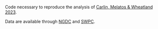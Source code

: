 Code necessary to reproduce the analysis of [Carlin, Melatos & Wheatland 2023](https://dx.doi.org/10.3847/1538-4357/acc387).

Data are available through [NGDC](ftp://ftp.ngdc.noaa.gov/STP/space-weather/solar-data/solar-features/solar-flares/x-rays/GOES/xrs/) and [SWPC](ftp://ftp.swpc.noaa.gov/pub/indices/events/).
